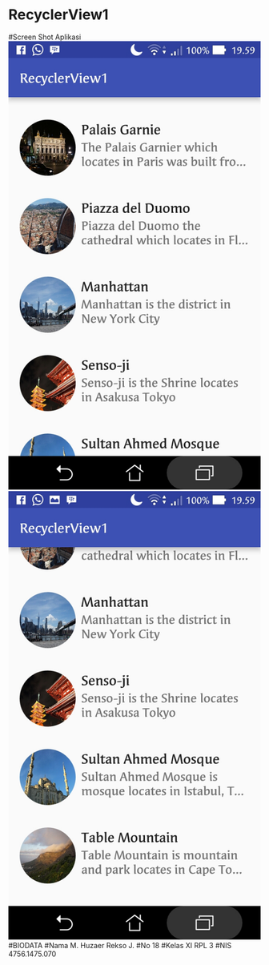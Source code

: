 # RecyclerView1
#Screen Shot Aplikasi
![ScreenShot](https://github.com/HuzaerRekso/RecyclerView1/blob/master/RecyclerView1.1.jpg "")
![ScreenShot](https://github.com/HuzaerRekso/RecyclerView1/blob/master/RecyclerView1.2.jpg "")
#BIODATA
#Nama
M. Huzaer Rekso J.
#No
18
#Kelas
XI RPL 3
#NIS
4756.1475.070

